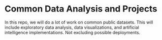 # Common Data Analysis and Projects
In this repo, we will do a lot of work on common public datasets.
This will include exploratory data analysis, data visualizations, and artificial intelligence implementations.
Not excluding possible deployments.
